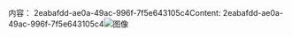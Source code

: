 <span data-ttu-id="26945-101">内容： 2eabafdd-ae0a-49ac-996f-7f5e643105c4</span><span class="sxs-lookup"><span data-stu-id="26945-101">Content: 2eabafdd-ae0a-49ac-996f-7f5e643105c4</span></span>![图像](868a2887-4e01-4223-8a4a-1554217a36df.png)
